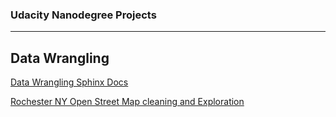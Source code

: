 ### Udacity Nanodegree Projects
-------------------------------------

## Data Wrangling
[Data Wrangling Sphinx Docs](https://rileymshea.github.io/DataWranglingC/html/index.html)

[Rochester NY Open Street Map cleaning and Exploration](https://github.com/RileyMShea/DataWranglingC/blob/master/Final_Project/Final_submission.md)
